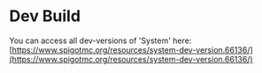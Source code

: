 # Dev Build

You can access all dev-versions of 'System' here: [https://www.spigotmc.org/resources/system-dev-version.66136/](https://www.spigotmc.org/resources/system-dev-version.66136/)

